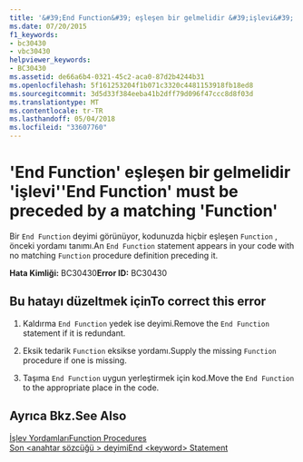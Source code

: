 ```yaml
---
title: '&#39;End Function&#39; eşleşen bir gelmelidir &#39;işlevi&#39;'
ms.date: 07/20/2015
f1_keywords:
- bc30430
- vbc30430
helpviewer_keywords:
- BC30430
ms.assetid: de66a6b4-0321-45c2-aca0-87d2b4244b31
ms.openlocfilehash: 5f161253204f1b071c3320c4481153918fb18ed8
ms.sourcegitcommit: 3d5d33f384eeba41b2dff79d096f47ccc8d8f03d
ms.translationtype: MT
ms.contentlocale: tr-TR
ms.lasthandoff: 05/04/2018
ms.locfileid: "33607760"
---
```

# <a name="39end-function39-must-be-preceded-by-a-matching-39function39"></a><span data-ttu-id="2a1e7-102">&#39;End Function&#39; eşleşen bir gelmelidir &#39;işlevi&#39;</span><span class="sxs-lookup"><span data-stu-id="2a1e7-102">&#39;End Function&#39; must be preceded by a matching &#39;Function&#39;</span></span>
<span data-ttu-id="2a1e7-103">Bir `End Function` deyimi görünüyor, kodunuzda hiçbir eşleşen `Function` , önceki yordamı tanımı.</span><span class="sxs-lookup"><span data-stu-id="2a1e7-103">An `End Function` statement appears in your code with no matching `Function` procedure definition preceding it.</span></span>  
  
 <span data-ttu-id="2a1e7-104">**Hata Kimliği:** BC30430</span><span class="sxs-lookup"><span data-stu-id="2a1e7-104">**Error ID:** BC30430</span></span>  
  
## <a name="to-correct-this-error"></a><span data-ttu-id="2a1e7-105">Bu hatayı düzeltmek için</span><span class="sxs-lookup"><span data-stu-id="2a1e7-105">To correct this error</span></span>  
  
1.  <span data-ttu-id="2a1e7-106">Kaldırma `End Function` yedek ise deyimi.</span><span class="sxs-lookup"><span data-stu-id="2a1e7-106">Remove the `End Function` statement if it is redundant.</span></span>  
  
2.  <span data-ttu-id="2a1e7-107">Eksik tedarik `Function` eksikse yordamı.</span><span class="sxs-lookup"><span data-stu-id="2a1e7-107">Supply the missing `Function` procedure if one is missing.</span></span>  
  
3.  <span data-ttu-id="2a1e7-108">Taşıma `End Function` uygun yerleştirmek için kod.</span><span class="sxs-lookup"><span data-stu-id="2a1e7-108">Move the `End Function` to the appropriate place in the code.</span></span>  
  
## <a name="see-also"></a><span data-ttu-id="2a1e7-109">Ayrıca Bkz.</span><span class="sxs-lookup"><span data-stu-id="2a1e7-109">See Also</span></span>  
 [<span data-ttu-id="2a1e7-110">İşlev Yordamları</span><span class="sxs-lookup"><span data-stu-id="2a1e7-110">Function Procedures</span></span>](../../visual-basic/programming-guide/language-features/procedures/function-procedures.md)  
 [<span data-ttu-id="2a1e7-111">Son \<anahtar sözcüğü > deyimi</span><span class="sxs-lookup"><span data-stu-id="2a1e7-111">End \<keyword> Statement</span></span>](../../visual-basic/language-reference/statements/end-keyword-statement.md)
